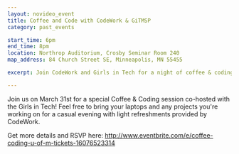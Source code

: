 ```yaml
---
layout: novideo_event
title: Coffee and Code with CodeWork & GiTMSP
category: past_events

start_time: 6pm
end_time: 8pm
location: Northrop Auditorium, Crosby Seminar Room 240
map_address: 84 Church Street SE, Minneapolis, MN 55455

excerpt: Join CodeWork and Girls in Tech for a night of coffee & coding at the University of Minnesota!

---
```


Join us on March 31st for a special Coffee & Coding session co-hosted with the Girls in Tech! Feel free to bring your laptops and any projects you're working on for a casual evening with light refreshments provided by CodeWork.

Get more details and RSVP here: <http://www.eventbrite.com/e/coffee-coding-u-of-m-tickets-16076523314>
